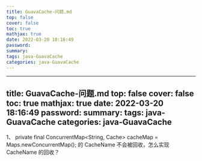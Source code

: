 ```yaml
---
title: GuavaCache-问题.md
top: false
cover: false
toc: true
mathjax: true
date: 2022-03-20 18:16:49
password:
summary:
tags: java-GuavaCache
categories: java-GuavaCache
---
```

---
title: GuavaCache-问题.md
top: false
cover: false
toc: true
mathjax: true
date: 2022-03-20 18:16:49
password:
summary:
tags: java-GuavaCache
categories: java-GuavaCache
---
1、    private final ConcurrentMap<String, Cache> cacheMap = Maps.newConcurrentMap();
的 CacheName 不会被回收，怎么实现CacheName 的回收？

